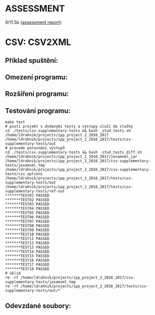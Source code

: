 ASSESSMENT 
==========

9/11.5b ([assessment report](https://github.com/ldrahnik/ipp_2_project/issues/16))

CSV: CSV2XML
================

## Příklad spuštění:

## Omezení programu:

## Rozšíření programu:

## Testování programu:

```
make test
# pustí projekt s dodanými testy a výstupy uloží do složky
cd ./tests/csv-supplementary-tests && bash _stud_tests.sh  /home/ldrahnik/projects/ipp_project_2_2016_2017 /home/ldrahnik/projects/ipp_project_2_2016_2017/tests/csv-supplementary-tests/out
# provede porovnání výstupů
cd ./tests/csv-supplementary-tests && bash _stud_tests_diff.sh  /home/ldrahnik/projects/ipp_project_2_2016_2017/jexamxml.jar /home/ldrahnik/projects/ipp_project_2_2016_2017/csv-supplementary-tests/jexamxml_tmp /home/ldrahnik/projects/ipp_project_2_2016_2017/csv-supplementary-tests/csv_options /home/ldrahnik/projects/ipp_project_2_2016_2017/tests/csv-supplementary-tests/out /home/ldrahnik/projects/ipp_project_2_2016_2017/tests/csv-supplementary-tests/ref-out
*******TEST01 PASSED
*******TEST02 PASSED
*******TEST03 PASSED
*******TEST04 PASSED
*******TEST05 PASSED
*******TEST06 PASSED
*******TEST07 PASSED
*******TEST08 PASSED
*******TEST09 PASSED
*******TEST10 PASSED
*******TEST11 PASSED
*******TEST12 PASSED
*******TEST13 PASSED
*******TEST14 PASSED
*******TEST15 PASSED
*******TEST16 PASSED
*******TEST17 PASSED
*******TEST18 PASSED
# úklid
rm -rf /home/ldrahnik/projects/ipp_project_2_2016_2017/csv-supplementary-tests/jexamxml_tmp
rm -rf /home/ldrahnik/projects/ipp_project_2_2016_2017/tests/csv-supplementary-tests/out/*
```

## Odevzdané soubory:
